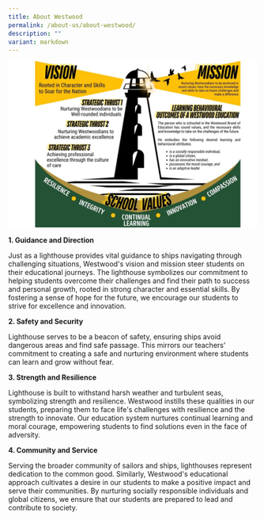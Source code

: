 ```yaml
---
title: About Westwood
permalink: /about-us/about-westwood/
description: ""
variant: markdown
---
```

![](/images/Westwood_VMV.jpg)

**1. Guidance and Direction**

Just as a lighthouse provides vital guidance to ships navigating through challenging situations, Westwood's vision and mission steer students on their educational journeys. The lighthouse symbolizes our commitment to helping students overcome their challenges and find their path to success and personal growth, rooted in strong character and essential skills. By fostering a sense of hope for the future, we encourage our students to strive for excellence and innovation.

**2. Safety and Security**

Lighthouse serves to be a beacon of safety, ensuring ships avoid dangerous areas and find safe passage. This mirrors our teachers’ commitment to creating a safe and nurturing environment where students can learn and grow without fear.

**3. Strength and Resilience**

Lighthouse is built to withstand harsh weather and turbulent seas, symbolizing strength and resilience. Westwood instills these qualities in our students, preparing them to face life's challenges with resilience and the strength to innovate. Our education system nurtures continual learning and moral courage, empowering students to find solutions even in the face of adversity.

**4. Community and Service**

Serving the broader community of sailors and ships, lighthouses represent dedication to the common good. Similarly, Westwood's educational approach cultivates a desire in our students to make a positive impact and serve their communities. By nurturing socially responsible individuals and global citizens, we ensure that our students are prepared to lead and contribute to society.

